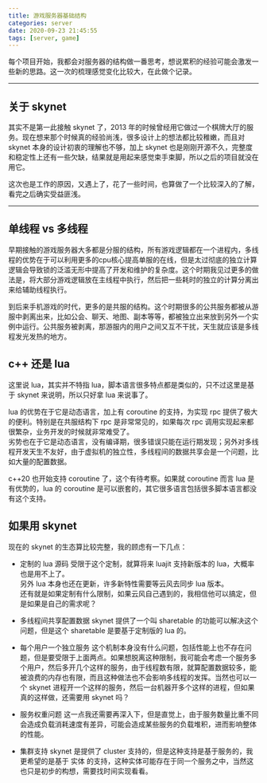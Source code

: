 ```yaml
---
title: 游戏服务器基础结构
categories: server
date: 2020-09-23 21:45:55
tags: [server, game]
---
```


每个项目开始，我都会对服务器的结构做一番思考，想说累积的经验可能会激发一些新的思路。这一次的梳理感觉变化比较大，在此做个记录。
<!--more-->

---

## 关于 skynet

其实不是第一此接触 skynet 了，2013 年的时候曾经用它做过一个棋牌大厅的服务。现在想来那个时候真的经验尚浅，很多设计上的想法都比较稚嫩，而且对 skynet 本身的设计初衷的理解也不够，加上 skynet 也是刚刚开源不久，完整度和稳定性上还有一些欠缺，结果就是用起来感觉束手束脚，所以之后的项目就没在用它。  

这次也是工作的原因，又遇上了，花了一些时间，也算做了一个比较深入的了解，看完之后确实受益匪浅。  

---

## 单线程 vs 多线程

早期接触的游戏服务器大多都是分服的结构，所有游戏逻辑都在一个进程内，多线程的优势在于可以利用更多的cpu核心提高单服的在线，但是太过彻底的独立计算逻辑会导致锁的泛滥无形中提高了开发和维护的复杂度。这个时期我见过更多的做法是，将大部分游戏逻辑放在主线程中执行，然后把一些耗时的独立的计算分离出来给辅助线程执行。

到后来手机游戏的时代，更多的是共服的结构。这个时期很多的公共服务都被从游服中剥离出来，比如公会、聊天、地图、副本等等，都被独立出来放到另外一个实例中运行。公共服务被剥离，那游服内的用户之间又互不干扰，天生就应该是多线程发光发热的地方。

## c++ 还是 lua

这里说 lua，其实并不特指 lua，脚本语言很多特点都是类似的，只不过这里是基于 skynet 来说明，所以只好拿 lua 来说事了。

lua 的优势在于它是动态语言，加上有 coroutine 的支持，为实现 rpc 提供了极大的便利。特别是在共服结构下 rpc 是非常常见的，如果每次 rpc 调用实现起来都很繁杂，业务开发的时候就非常难受了。  
劣势也在于它是动态语言，没有编译期，很多错误只能在运行期发现；另外对多线程开发天生不友好，由于虚拟机的独立性，多线程间的数据共享会是一个问题，比如大量的配置数据。

c++20 也开始支持 coroutine 了，这个有待考察。如果就 coroutine 而言 lua 是有优势的，lua 的 coroutine 是可以嵌套的，其它很多语言包括很多脚本语言都没有这个支持。

## 如果用 skynet

现在的 skynet 的生态算比较完整，我的顾虑有一下几点：  

* 定制的 lua 源码
  受限于这个定制，就算将来 luajit 支持新版本的 lua，大概率也是用不上了。  
  另外 lua 本身也还在更新，许多新特性需要等云风去同步 lua 版本。  
  还有就是如果定制有什么限制，如果云风自己遇到的，我相信他可以搞定，但是如果是自己的需求呢？

* 多线程间共享配置数据
  skynet 提供了一个叫 sharetable 的功能可以解决这个问题，但是这个 sharetable 是要基于定制版的 lua 的。

* 每个用户一个独立服务
  这个机制本身没有什么问题，包括性能上也不存在问题，但是要受限于上面两点。如果想脱离这种限制，我可能会考虑一个服务多个用户，然后多开几个这样的服务，由于线程数有限，就算配置数据较多，能被浪费的内存也有限，而且这种做法也不会影响多线程的发挥。当然也可以一个 skynet 进程开一个这样的服务，然后一台机器开多个这样的进程，但如果真的这样做，还需要用 skynet 吗？

* 服务权重问题
  这一点我还需要再深入下，但是直觉上，由于服务数量比重不同会造成负载消耗速度有差异，可能会造成某些服务的负载堆积，进而影响整体的性能。

* 集群支持
  skynet 是提供了 cluster 支持的，但是这种支持是基于服务的，我更希望的是基于 实体 的支持，这种实体可能存在于同一个服务之中，当然这也只是初步的构想，需要找时间实现看看。




